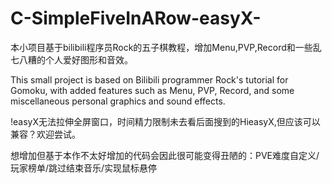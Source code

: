 # C-SimpleFiveInARow-easyX-
本小项目基于bilibili程序员Rock的五子棋教程，增加Menu,PVP,Record和一些乱七八糟的个人爱好图形和音效。

This small project is based on Bilibili programmer Rock's tutorial for Gomoku, with added features such as Menu, PVP, Record, and some miscellaneous personal graphics and sound effects.

!easyX无法拉伸全屏窗口，时间精力限制未去看后面搜到的HieasyX,但应该可以兼容？欢迎尝试。

想增加但基于本作不太好增加的代码会因此很可能变得丑陋的：PVE难度自定义/玩家榜单/跳过结束音乐/实现鼠标悬停
